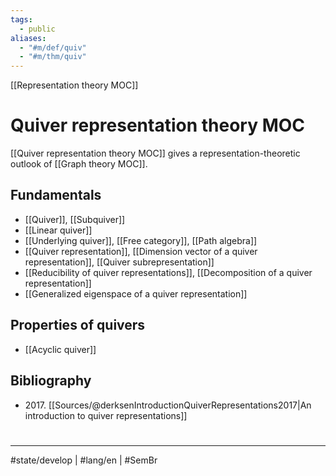 ```yaml
---
tags:
  - public
aliases:
  - "#m/def/quiv"
  - "#m/thm/quiv"
---
```

[[Representation theory MOC]]
# Quiver representation theory MOC

[[Quiver representation theory MOC]] gives a representation-theoretic outlook of [[Graph theory MOC]].

## Fundamentals

- [[Quiver]], [[Subquiver]]
- [[Linear quiver]]
- [[Underlying quiver]], [[Free category]], [[Path algebra]]
- [[Quiver representation]], [[Dimension vector of a quiver representation]], [[Quiver subrepresentation]]
- [[Reducibility of quiver representations]], [[Decomposition of a quiver representation]]
- [[Generalized eigenspace of a quiver representation]]
## Properties of quivers

- [[Acyclic quiver]]

## Bibliography

-  2017\. [[Sources/@derksenIntroductionQuiverRepresentations2017|An introduction to quiver representations]]
#
---
#state/develop | #lang/en | #SemBr
